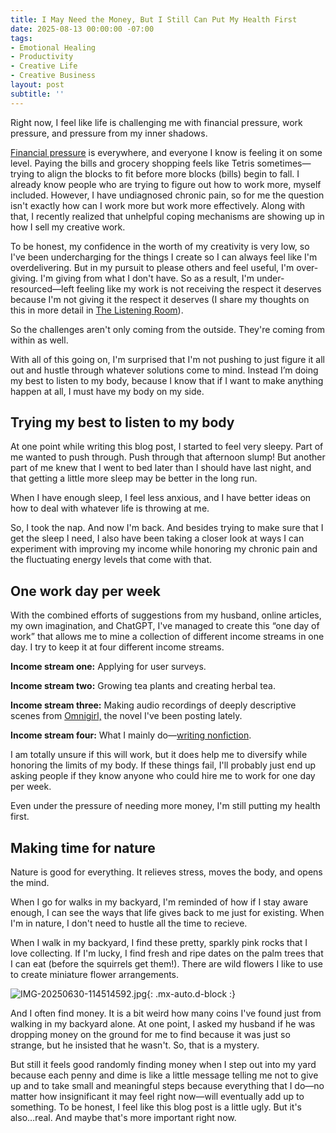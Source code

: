```yaml
---
title: I May Need the Money, But I Still Can Put My Health First
date: 2025-08-13 00:00:00 -07:00
tags:
- Emotional Healing 
- Productivity 
- Creative Life
- Creative Business 
layout: post
subtitle: ''
---
```


Right now, I feel like life is challenging me with financial pressure, work pressure, and pressure from my inner shadows. 

[Financial pressure](https://arcadiapage.com/2025-03-10-Making-My-Lifestyle-Feel-Like-a-Choice/) is everywhere, and everyone I know is feeling it on some level. Paying the bills and grocery shopping feels like Tetris sometimes—trying to align the blocks to fit before more blocks (bills) begin to fall. I already know people who are trying to figure out how to work more, myself included. However, I have undiagnosed chronic pain, so for me the question isn't exactly how can I work more but work more effectively. Along with that, I recently realized that unhelpful coping mechanisms are showing up in how I sell my creative work. 

To be honest, my confidence in the worth of my creativity is very low, so I've been undercharging for the things I create so I can always feel like I'm overdelivering. But in my pursuit to please others and feel useful, I'm over-giving. I'm giving from what I don't have. So as a result, I'm under-resourced—left feeling like my work is not receiving the respect it deserves because I'm not giving it the respect it deserves (I share my thoughts on this in more detail in [The Listening Room](https://arcadiapage.com/aboutme/#the-listening-room)).

So the challenges aren't only coming from the outside. They're coming from within as well.

With all of this going on, I'm surprised that I'm not pushing to just figure it all out and hustle through whatever solutions come to mind. Instead I’m doing my best to listen to my body, because I know that if I want to make anything happen at all, I must have my body on my side. 

## Trying my best to listen to my body 

At one point while writing this blog post, I started to feel very sleepy. Part of me wanted to push through. Push through that afternoon slump! But another part of me knew that I went to bed later than I should have last night, and that getting a little more sleep may be better in the long run.

When I have enough sleep, I feel less anxious, and I have better ideas on how to deal with whatever life is throwing at me.

So, I took the nap. And now I'm back. And besides trying to make sure that I get the sleep I need, I also have been taking a closer look at ways I can experiment with improving my income while honoring my chronic pain and the fluctuating energy levels that come with that. 

## One work day per week 

With the combined efforts of suggestions from my husband, online articles, my own imagination, and ChatGPT, I've managed to create this “one day of work” that allows me to mine a collection of different income streams in one day. I try to keep it at four different income streams.

**Income stream one:** Applying for user surveys.

**Income stream two:** Growing tea plants and creating herbal tea.

**Income stream three:** Making audio recordings of deeply descriptive scenes from [Omnigirl,](https://arcadiapage.com/2025-05-02-Omnigirl-Collection-Index/) the novel I've been posting lately.

**Income stream four:** What I mainly do—[writing nonfiction](https://payhip.com/ArcadiaPage).

I am totally unsure if this will work, but it does help me to diversify while honoring the limits of my body. If these things fail, I'll probably just end up asking people if they know anyone who could hire me to work for one day per week.

Even under the pressure of needing more money, I'm still putting my health first.

## Making time for nature 

Nature is good for everything. It relieves stress, moves the body, and opens the mind. 

When I go for walks in my backyard, I'm reminded of how if I stay aware enough, I can see the ways that life gives back to me just for existing. When I'm in nature, I don't need to hustle all the time to recieve. 

When I walk in my backyard, I find these pretty, sparkly pink rocks that I love collecting. If I'm lucky, I find fresh and ripe dates on the palm trees that I can eat (before the squirrels get them!). There are wild flowers I like to use to create miniature flower arrangements. 

![IMG-20250630-114514592.jpg](https://i.postimg.cc/8P1ZNCLk/IMG-20250630-114514592.jpg){: .mx-auto.d-block :}

And I often find money. It is a bit weird how many coins I've found just from walking in my backyard alone. At one point, I asked my husband if he was dropping money on the ground for me to find because it was just so strange, but he insisted that he wasn't. So, that is a mystery.

But still it feels good randomly finding money when I step out into my yard because each penny and dime is like a little message telling me not to give up and to take small and meaningful steps because everything that I do—no matter how insignificant it may feel right now—will eventually add up to something. To be honest, I feel like this blog post is a little ugly. But it's also…real. And maybe that's more important right now.
